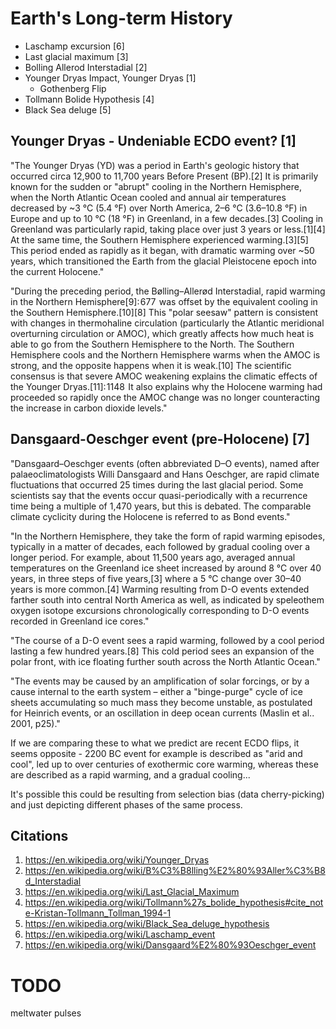 # Earth's Long-term History

- Laschamp excursion [6]
- Last glacial maximum [3]
- Bolling Allerod Interstadial [2]
- Younger Dryas Impact, Younger Dryas [1]
	- Gothenberg Flip
- Tollmann Bolide Hypothesis [4]
- Black Sea deluge [5]

## Younger Dryas - Undeniable ECDO event? [1]

"The Younger Dryas (YD) was a period in Earth's geologic history that occurred circa 12,900 to 11,700 years Before Present (BP).[2] It is primarily known for the sudden or "abrupt" cooling in the Northern Hemisphere, when the North Atlantic Ocean cooled and annual air temperatures decreased by ~3 °C (5.4 °F) over North America, 2–6 °C (3.6–10.8 °F) in Europe and up to 10 °C (18 °F) in Greenland, in a few decades.[3] Cooling in Greenland was particularly rapid, taking place over just 3 years or less.[1][4] At the same time, the Southern Hemisphere experienced warming.[3][5] This period ended as rapidly as it began, with dramatic warming over ~50 years, which transitioned the Earth from the glacial Pleistocene epoch into the current Holocene."

"During the preceding period, the Bølling–Allerød Interstadial, rapid warming in the Northern Hemisphere[9]: 677  was offset by the equivalent cooling in the Southern Hemisphere.[10][8] This "polar seesaw" pattern is consistent with changes in thermohaline circulation (particularly the Atlantic meridional overturning circulation or AMOC), which greatly affects how much heat is able to go from the Southern Hemisphere to the North. The Southern Hemisphere cools and the Northern Hemisphere warms when the AMOC is strong, and the opposite happens when it is weak.[10] The scientific consensus is that severe AMOC weakening explains the climatic effects of the Younger Dryas.[11]: 1148  It also explains why the Holocene warming had proceeded so rapidly once the AMOC change was no longer counteracting the increase in carbon dioxide levels."

## Dansgaard-Oeschger event (pre-Holocene) [7]

"Dansgaard–Oeschger events (often abbreviated D–O events), named after palaeoclimatologists Willi Dansgaard and Hans Oeschger, are rapid climate fluctuations that occurred 25 times during the last glacial period. Some scientists say that the events occur quasi-periodically with a recurrence time being a multiple of 1,470 years, but this is debated. The comparable climate cyclicity during the Holocene is referred to as Bond events."

"In the Northern Hemisphere, they take the form of rapid warming episodes, typically in a matter of decades, each followed by gradual cooling over a longer period. For example, about 11,500 years ago, averaged annual temperatures on the Greenland ice sheet increased by around 8 °C over 40 years, in three steps of five years,[3] where a 5 °C change over 30–40 years is more common.[4] Warming resulting from D-O events extended farther south into central North America as well, as indicated by speleothem oxygen isotope excursions chronologically corresponding to D-O events recorded in Greenland ice cores."

"The course of a D-O event sees a rapid warming, followed by a cool period lasting a few hundred years.[8] This cold period sees an expansion of the polar front, with ice floating further south across the North Atlantic Ocean."

"The events may be caused by an amplification of solar forcings, or by a cause internal to the earth system – either a "binge-purge" cycle of ice sheets accumulating so much mass they become unstable, as postulated for Heinrich events, or an oscillation in deep ocean currents (Maslin et al.. 2001, p25)."

If we are comparing these to what we predict are recent ECDO flips, it seems opposite - 2200 BC event for example is described as "arid and cool", led up to over centuries of exothermic core warming, whereas these are described as a rapid warming, and a gradual cooling...

It's possible this could be resulting from selection bias (data cherry-picking) and just depicting different phases of the same process.

## Citations

1. https://en.wikipedia.org/wiki/Younger_Dryas
2. https://en.wikipedia.org/wiki/B%C3%B8lling%E2%80%93Aller%C3%B8d_Interstadial
3. https://en.wikipedia.org/wiki/Last_Glacial_Maximum
4. https://en.wikipedia.org/wiki/Tollmann%27s_bolide_hypothesis#cite_note-Kristan-Tollmann_Tollman_1994-1
5. https://en.wikipedia.org/wiki/Black_Sea_deluge_hypothesis
6. https://en.wikipedia.org/wiki/Laschamp_event
7. https://en.wikipedia.org/wiki/Dansgaard%E2%80%93Oeschger_event

# TODO

meltwater pulses
